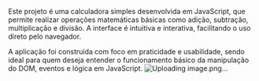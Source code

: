 Este projeto é uma calculadora simples desenvolvida em JavaScript, que permite realizar operações matemáticas básicas como adição, subtração, multiplicação e divisão. A interface é intuitiva e interativa, facilitando o uso direto pelo navegador.

A aplicação foi construída com foco em praticidade e usabilidade, sendo ideal para quem deseja entender o funcionamento básico da manipulação do DOM, eventos e lógica em JavaScript.
![Uploading image.png…]()
